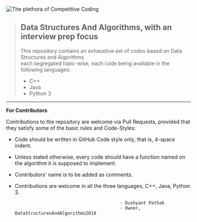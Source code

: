 ![The plethora of Competitive Coding](https://github.com/dkp1903/DataStructuresAndAlgorithms2019/blob/master/CP%20Logo.png "DataStructuresAndAlgorithms2019")

> ## Data Structures And Algorithms, with an interview prep focus
> 
> This repository contains an exhaustive set of codes based on Data Structures and Algorithms  
> each segregated topic-wise, each code being available in the following languages:
> * C++
> * Java
> * Python 3
*******
**For Contributors** 

Contributions to the repository are welcome via Pull Requests, provided that they satisfy some of the basic rules and Code-Styles:
* Code should be written in GitHub Code style only, that is, 4-space indent.
* Unless stated otherwise, every code should have a function named on the algorithm it is supposed to implement.
* Contributors' name is to be added as comments.
* Contributions are welcome in all the three languages, C++, Java, Python 3.

                                              - Dushyant Pathak
                                              - Owner, DataStructuresAndAlgorithms2019

